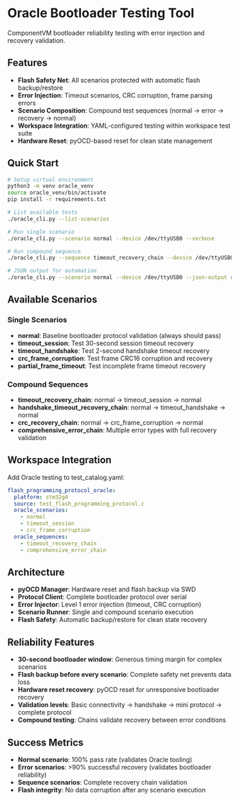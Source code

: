 # Oracle Bootloader Testing Tool

ComponentVM bootloader reliability testing with error injection and recovery validation.

## Features

- **Flash Safety Net**: All scenarios protected with automatic flash backup/restore
- **Error Injection**: Timeout scenarios, CRC corruption, frame parsing errors
- **Scenario Composition**: Compound test sequences (normal → error → recovery → normal)
- **Workspace Integration**: YAML-configured testing within workspace test suite
- **Hardware Reset**: pyOCD-based reset for clean state management

## Quick Start

```bash
# Setup virtual environment
python3 -m venv oracle_venv
source oracle_venv/bin/activate
pip install -r requirements.txt

# List available tests
./oracle_cli.py --list-scenarios

# Run single scenario
./oracle_cli.py --scenario normal --device /dev/ttyUSB0 --verbose

# Run compound sequence
./oracle_cli.py --sequence timeout_recovery_chain --device /dev/ttyUSB0

# JSON output for automation
./oracle_cli.py --scenario normal --device /dev/ttyUSB0 --json-output results.json --batch-mode
```

## Available Scenarios

### Single Scenarios
- **normal**: Baseline bootloader protocol validation (always should pass)
- **timeout_session**: Test 30-second session timeout recovery
- **timeout_handshake**: Test 2-second handshake timeout recovery  
- **crc_frame_corruption**: Test frame CRC16 corruption and recovery
- **partial_frame_timeout**: Test incomplete frame timeout recovery

### Compound Sequences
- **timeout_recovery_chain**: normal → timeout_session → normal
- **handshake_timeout_recovery_chain**: normal → timeout_handshake → normal
- **crc_recovery_chain**: normal → crc_frame_corruption → normal
- **comprehensive_error_chain**: Multiple error types with full recovery validation

## Workspace Integration

Add Oracle testing to test_catalog.yaml:

```yaml
flash_programming_protocol_oracle:
  platform: stm32g4
  source: test_flash_programming_protocol.c
  oracle_scenarios:
    - normal
    - timeout_session
    - crc_frame_corruption
  oracle_sequences:
    - timeout_recovery_chain
    - comprehensive_error_chain
```

## Architecture

- **pyOCD Manager**: Hardware reset and flash backup via SWD
- **Protocol Client**: Complete bootloader protocol over serial 
- **Error Injector**: Level 1 error injection (timeout, CRC corruption)
- **Scenario Runner**: Single and compound scenario execution
- **Flash Safety**: Automatic backup/restore for clean state recovery

## Reliability Features

- **30-second bootloader window**: Generous timing margin for complex scenarios
- **Flash backup before every scenario**: Complete safety net prevents data loss
- **Hardware reset recovery**: pyOCD reset for unresponsive bootloader recovery
- **Validation levels**: Basic connectivity → handshake → mini protocol → complete protocol
- **Compound testing**: Chains validate recovery between error conditions

## Success Metrics

- **Normal scenario**: 100% pass rate (validates Oracle tooling)
- **Error scenarios**: >90% successful recovery (validates bootloader reliability)
- **Sequence scenarios**: Complete recovery chain validation
- **Flash integrity**: No data corruption after any scenario execution